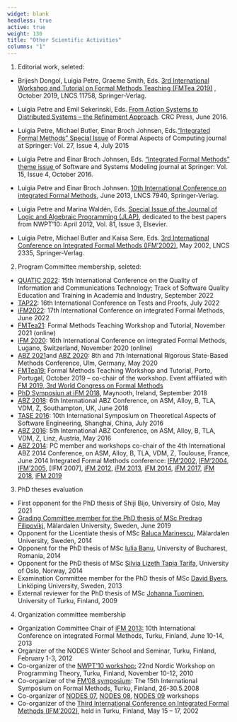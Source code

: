```yaml
---
widget: blank
headless: true
active: true
weight: 130
title: "Other Scientific Activities"
columns: "1"
---
```

1. Editorial work, seleted:
 - Brijesh Dongol, Luigia Petre, Graeme Smith, Eds. [3rd International Workshop and Tutorial on Formal Methods Teaching (FMTea 2019)](https://dblp.uni-trier.de/db/conf/tfm/fmtea2019.html)  , October 2019, LNCS 11758, Springer-Verlag.
 - Luigia Petre and Emil Sekerinski, Eds. [From Action Systems to Distributed Systems – the Refinement Approach](https://www.taylorfrancis.com/books/e/9780429075681 ). CRC Press, June 2016.
 - Luigia Petre, Michael Butler, Einar Broch Johnsen, Eds.[“Integrated Formal Methods” Special Issue](http://link.springer.com/article/10.1007%2Fs00165-015-0338-y) of Formal Aspects of Computing journal at Springer: Vol. 27, Issue 4, July 2015
 - Luigia Petre and Einar Broch Johnsen, Eds. [“Integrated Formal Methods” theme issue ](https://link.springer.com/article/10.1007%2Fs10270-015-0510-0)of Software and Systems Modeling journal at Springer: Vol. 15, Issue 4, October 2016.

 - Luigia Petre and Einar Broch Johnsen. [10th International Conference on integrated Formal Methods](https://www.springer.com/gp/book/9783642386121), June 2013, LNCS 7940, Springer-Verlag.
 - Luigia Petre and Marina Waldén, Eds. [Special Issue of the Journal of Logic and Algebraic Programming (JLAP)](http://www.sciencedirect.com/science/journal/), dedicated to the best papers from NWPT’10: April 2012, Vol. 81, Issue 3, Elsevier.
 - Luigia Petre, Michael Butler and Kaisa Sere, Eds. [3rd International Conference on Integrated Formal Methods (IFM’2002)](http://www.springer.com/computer/theoretical%2Bcomputer%2Bscience/book/), May 2002, LNCS 2335, Springer-Verlag.
 
2. Program Committee membership, seleted:

 - [QUATIC 2022](https://2022.quatic.org/): 15th International Conference on the Quality of Information and Communications Technology; Track of Software Quality Education and Training in Academia and Industry, September 2022
 - [TAP22](https://easychair.org/cfp/TAP22): 16th International Conference on Tests and Proofs, July 2022
 - [iFM2022](https://ifm22.si.usi.ch/ ): 17th International Conference on integrated Formal Methods, June 2022
 - [FMTea21](https://fmtea.github.io/ ): Formal Methods Teaching Workshop and Tutorial, November 2021 (online)
 - [iFM 2020]( https://ifm20.si.usi.ch/): 16th International Conference on integrated Formal Methods, Lugano, Switzerland, November 2020 (online)
 - [ABZ 2021]( https://abz2021.uni-ulm.de/)and [ABZ 2020]( https://abz2020.uni-ulm.de/): 8th and 7th International Rigorous State-Based Methods Conference, Ulm, Germany, May 2020
 - [FMTea19:]( https://fmtea.github.io/) Formal Methods Teaching Workshop and Tutorial, Porto, Portugal, October 2019 – co-chair of the workshop. Event affiliated with [FM 2019, 3rd World Congress on Formal Methods](http://formalmethods2019.inesctec.pt/)
 - [PhD Symposiun at iFM 2018](https://ifm2018.cs.nuim.ie/PhDSymposium), Maynooth, Ireland, September 2018
 - [ABZ 2018]( https://www.southampton.ac.uk/abz2018/): 6th International ABZ Conference, on ASM, Alloy, B, TLA, VDM, Z, Southampton, UK, June 2018
 - [TASE 2016](http://tase2016.ecnu.edu.cn/ ): 10th  International Symposium on Theoretical Aspects of Software Engineering, Shanghai, China, July 2016
 - [ABZ 2016](http://www.cdcc.faw.jku.at/ABZ2016/committee/ ): 5th International ABZ Conference, on ASM, Alloy, B, TLA, VDM, Z, Linz, Austria, May 2016
- [ABZ 2014]( http://www.irit.fr/ABZ2014/): PC member and workshops co-chair of the 4th International ABZ 2014 Conference, on ASM, Alloy, B, TLA, VDM, Z, Toulouse, France, June 2014
Integrated Formal Methods conference: [IFM’2002](http://tucs.fi/conferences/ifm2002/ ), [IFM’2004](http://www.cs.kent.ac.uk/events/conf/2004/ifm/ ), [IFM’2005]( http://www.win.tue.nl/ifm/), [IFM 2007], [iFM 2012]( http://ifm-abz.isti.cnr.it/page21/indexifm.html), [iFM 2013](http://www.it.abo.fi/iFM2013/ ), [iFM 2014]( http://ifm2014.cs.unibo.it/index.html), [iFM 2017]( http://ifm2017.di.unito.it/), [iFM 2018]( http://ifm2018.cs.nuim.ie/), [iFM 2019]( http://ifm2019.hvl.no/)

3. PhD theses evaluation
 
 - First opponent for the PhD thesis of Shiji Bijo, Universiry of Oslo, May 2021
 - [Grading Committee member for the PhD thesis of MSc Predrag Filipovikj](https://www.mdh.se/predrag-filipovikj-forsvarar-sin-doktorsavhandling-i-datavetenskap-1.122987?l=en_UK), Mälardalen University, Sweden, June 2019
 - Opponent for the Licentiate thesis of MSc [Raluca Marinescu](http://www.es.mdh.se/staff/350-Raluca_Marinescu), Mälardalen University, Sweden, 2014
 - Opponent for the PhD thesis of MSc [Iulia Banu](http://fmi.unibuc.ro/ro/pdf/2014/doctorat/anuntBanu.pdf), University of Bucharest, Romania, 2014
 - Opponent for the PhD thesis of MSc [Silvia Lizeth Tapia Tarifa](http://www.mn.uio.no/ifi/english/research/groups/pma/news/news-tapiatarifa-graduation.html), University of Oslo, Norway, 2014
 - Examination Committee member for the PhD thesis of MSc [David Byers](http://www.ida.liu.se/%7Edavby/), Linköping University, Sweden, 2013
 - External reviewer for the PhD thesis of MSc [Johanna Tuominen](http://computersystems.utu.fi/index.php?sub=person&PID=4&IDN=17), University of Turku, Finland, 2009

4. Organization committee membership
 - Organization Committee Chair of [iFM 2013:](http://www.it.abo.fi/iFM2013/index.php) 10th International   Conference on integrated Formal Methods, Turku, Finland, June 10-14, 2013
 - Organizer of the NODES Winter School and Seminar, Turku, Finland, February 1-3, 2012
 - Co-organizer of the [NWPT’10 workshop:](https://research.it.abo.fi/nwpt10/) 22nd Nordic Workshop on Programming Theory, Turku, Finland, November 10-12, 2010
 - Co-organizer of the [FM’08 symposium](http://www.fm2008.abo.fi/):  The 15th International Symposium on Formal Methods, Turku, Finland, 26-30.5.2008
 - Co-organizer of [NODES 07](http://crest.abo.fi/NODES/NODES07/),  [NODES 08](http://cs.ttu.ee/nodes08/), [NODES 09](http://www.ida.liu.se/conferences/CRIS2009/NODES09/) workshops
 - Co-organizer of the [Third International Conference on Integrated Formal Methods (IFM’2002)](http://tucs.fi/conferences/ifm2002/), held in Turku, Finland, May 15 – 17, 2002


